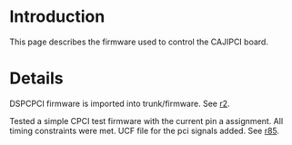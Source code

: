 # Introduction #

This page describes the firmware used to control the CAJIPCI board.


# Details #

DSPCPCI firmware is imported into trunk/firmware. See [r2](https://code.google.com/p/mtc-cajipci/source/detail?r=2).


Tested a simple CPCI test firmware with the current pin a assignment. All timing constraints were met. UCF file for the pci signals added. See [r85](https://code.google.com/p/mtc-cajipci/source/detail?r=85).